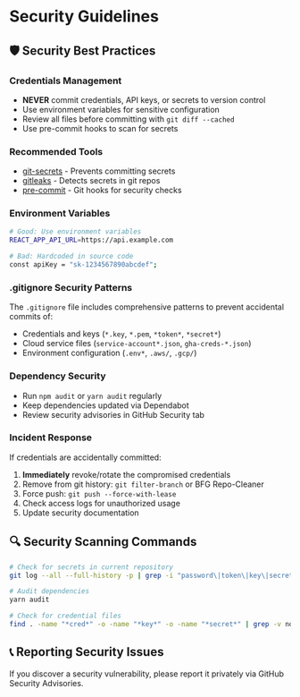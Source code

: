 # Security Guidelines

## 🛡️ Security Best Practices

### Credentials Management
- **NEVER** commit credentials, API keys, or secrets to version control
- Use environment variables for sensitive configuration
- Review all files before committing with `git diff --cached`
- Use pre-commit hooks to scan for secrets

### Recommended Tools
- [git-secrets](https://github.com/awslabs/git-secrets) - Prevents committing secrets
- [gitleaks](https://github.com/zricethezav/gitleaks) - Detects secrets in git repos
- [pre-commit](https://pre-commit.com/) - Git hooks for security checks

### Environment Variables
```bash
# Good: Use environment variables
REACT_APP_API_URL=https://api.example.com

# Bad: Hardcoded in source code
const apiKey = "sk-1234567890abcdef";
```

### .gitignore Security Patterns
The `.gitignore` file includes comprehensive patterns to prevent accidental commits of:
- Credentials and keys (`*.key`, `*.pem`, `*token*`, `*secret*`)
- Cloud service files (`service-account*.json`, `gha-creds-*.json`)
- Environment configuration (`.env*`, `.aws/`, `.gcp/`)

### Dependency Security
- Run `npm audit` or `yarn audit` regularly
- Keep dependencies updated via Dependabot
- Review security advisories in GitHub Security tab

### Incident Response
If credentials are accidentally committed:
1. **Immediately** revoke/rotate the compromised credentials
2. Remove from git history: `git filter-branch` or BFG Repo-Cleaner
3. Force push: `git push --force-with-lease`
4. Check access logs for unauthorized usage
5. Update security documentation

## 🔍 Security Scanning Commands

```bash
# Check for secrets in current repository
git log --all --full-history -p | grep -i "password\|token\|key\|secret"

# Audit dependencies
yarn audit

# Check for credential files
find . -name "*cred*" -o -name "*key*" -o -name "*secret*" | grep -v node_modules
```

## 📞 Reporting Security Issues
If you discover a security vulnerability, please report it privately via GitHub Security Advisories. 